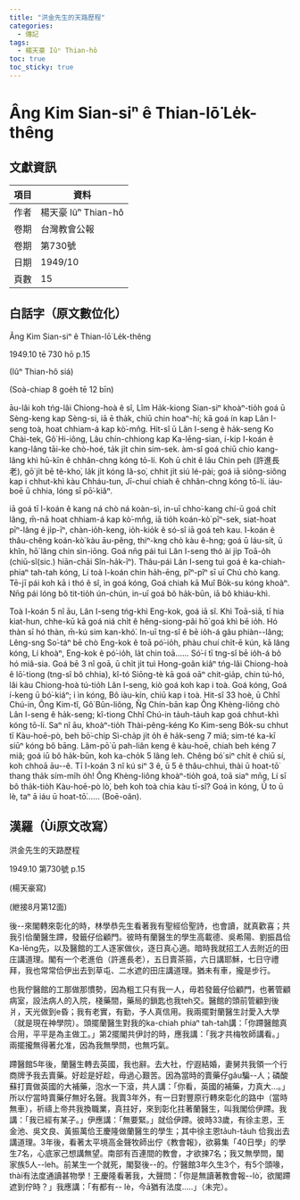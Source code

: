 ```yaml
---
title: "洪金先生的天路歷程"
categories:
  - 傳記
tags:
  - 楊天豪 Iûⁿ Thian-hô
toc: true
toc_sticky: true
---
```


# Âng Kim Sian-siⁿ ê Thian-lō͘ Le̍k-thêng

## 文獻資訊

| 項目 | 資料 |
|---|---|
| 作者 | 楊天豪 Iûⁿ Thian-hô |
| 卷期 | 台灣教會公報 |
| 卷期 | 第730號 |
| 日期 | 1949/10 |
| 頁數 | 15 |

## 白話字（原文數位化）

Âng Kim Sian-siⁿ ê Thian-lō͘ Le̍k-thêng

1949.10 tē 730 hō p.15

(Iûⁿ Thian-hô siá)

(Soà-chiap 8 goe̍h tē 12 bīn)

āu-lâi koh tńg-lâi Chiong-hoà ê sî, Lîm Ha̍k-kiong Sian-siⁿ khoàⁿ-tio̍h goá ū Sèng-keng kap Sèng-si, iā ē tha̍k, chiū chin hoaⁿ-hí; kā goá ín kap Lân I-seng toà, hoat chhiam-á kap kò͘-mn̂g. Hit-sî ū Lân I-seng ê ha̍k-seng Ko Chài-tek, Gô͘ Hi-iông, Lâu chín-chhiong kap Ka-lēng-sian, í-kip I-koán ê kang-lâng tāi-ke chò-hoé, ta̍k ji̍t chin sim-sek. àm-sî goá chiū chio kang-lâng khì hū-kīn ê chhân-chng kóng tō-lí. Koh ū chi̍t ê lāu Chìn peh (許進長老), gō͘ ji̍t bē tê-kho͘, la̍k ji̍t kóng Iâ-so͘, chhit ji̍t siú lé-pài; goá iā siông-siông kap i chhut-khì kàu Chháu-tun, Jī-chuí chiah ê chhân-chng kóng tō-lí. iáu-boē ū chhia, lóng sī pō͘-kiâⁿ.

iā goá tī I-koán ê kang ná chò ná koàn-sì, in-uī chho͘-kang chí-ū goá chi̍t lâng, m̄-nā hoat chhiam-á kap kò͘-mn̂g, iā tio̍h koán-kò͘ pīⁿ-sek, siat-hoat pīⁿ-lâng ê ji̍p-īⁿ, chàn-io̍h-keng, io̍h-kio̍k ê só-sî iā goá teh kau. I-koán ê thâu-chêng koán-kò͘ kàu āu-pêng, thiⁿ-kng chò kàu ê-hng; goá ū láu-si̍t, ū khîn, hō͘ lâng chin sìn-iōng. Goá nn̄g pái tuì Lân I-seng thó ài ji̍p Toā-o̍h (chiū-sî(sic.) hiān-chāi Sîn-ha̍k-īⁿ). Thâu-pái Lân I-seng tuì goá ê ka-chiah-phiaⁿ tah-tah kóng, Lí toà I-koán chin ha̍h-ēng, pîⁿ-pîⁿ sī uī Chú chò kang. Tē-jī pái koh kā i thó ê sî, ìn goá kóng, Goá chiah kā Muî Bo̍k-su kóng khoàⁿ. Nn̄g pái lóng bô tit-tio̍h ún-chún, in-uī goá bô ha̍k-būn, iā bô khiáu-khì.

Toà I-koán 5 nî āu, Lân I-seng tńg-khì Eng-kok, goá iā sî. Khì Toā-siā, tī hia kiat-hun, chhe-kū kā goá niá chi̍t ê hêng-siong-pâi hō͘ goá khì bē io̍h. Hó thàn sī hó thàn, m̄-kú sim kan-khó͘. In-uī tng-sî ê bē io̍h-á gâu phiàn--lâng; Lêng-sng So͘-táⁿ bē chò Eng-kok ê toā pó͘-io̍h, phàu chuí chi̍t-ē kún, kā lâng kóng, Lí khoàⁿ, Eng-kok ê pó͘-io̍h, la̍t chin toā...... Só͘-í tī tng-sî bē io̍h-á bô hó miâ-sia. Goá bē 3 nî goā, ū chi̍t ji̍t tuì Hong-goân kiâⁿ tńg-lâi Chiong-hoà ê lō͘-tiong (tng-sî bô chhia), kî-tó Siōng-tè kā goá oāⁿ chit-gia̍p, chin tú-hó, lâi kàu Chiong-hoà tú-tio̍h Lân I-seng, kiò goá koh kap i toà. Goá kóng, Goá í-keng ū bó͘-kiáⁿ; i ìn kóng, Bô iàu-kín, chiū kap i toà. Hit-sî 33 hoè, ū Chhî Chú-in, Ông Kim-tî, Gô͘ Bûn-liông, N̂g Chín-bān kap Ông Khèng-liông chò Lân I-seng ê ha̍k-seng; kî-tiong Chhî Chú-in ta̍uh-ta̍uh kap goá chhut-khì kóng tō-lí. Saⁿ nî āu, khoàⁿ-tio̍h Thài-pêng-kéng Ko Kim-seng Bo̍k-su chhut tī Kàu-hoē-pò, beh bō͘-chi̍p Sì-cha̍p ji̍t o̍h ê ha̍k-seng 7 miâ; sim-té ka-kī siūⁿ kóng bô bāng. Lâm-pō͘ ū pah-liân keng ê kàu-hoē, chiah beh kéng 7 miâ; goá iū bô ha̍k-būn, koh ka-cho̍k 5 lâng leh. Chêng bó͘ siⁿ chi̍t ê chiū sí, koh chhoā āu--ê. Tī I-koán 3 nî kú siⁿ 3 ê, ū 5 ê thâu-chhuì, thài ū hoat-tō͘ thang tha̍k sím-mi̍h o̍h! Ông Khèng-liông khoàⁿ-tio̍h goá, toā siaⁿ mn̄g, Lí sī bô tha̍k-tio̍h Kàu-hoē-pò lò͘, beh koh toà chia kàu tī-sî? Goá ìn kóng, Ū to ū lè, taⁿ ā iáu ū hoat-tō͘...... (Boē-oân).

## 漢羅（Ùi原文改寫）

洪金先生的天路歷程

1949.10 第730號 p.15

(楊天豪寫)

(紲接8月第12面)

後--來閣轉來彰化的時，林學恭先生看著我有聖經佮聖詩，也會讀，就真歡喜；共我引佮蘭醫生蹛，發籤仔佮顧門。彼時有蘭醫生的學生高載德、吳希陽、劉振昌佮Ka-lēng先，以及醫館的工人逐家做伙，逐日真心適。暗時我就招工人去附近的田庄講道理。閣有一个老進伯（許進長老），五日賣茶箍，六日講耶穌，七日守禮拜，我也常常佮伊出去到草屯、二水遮的田庄講道理。猶未有車，攏是步行。

也我佇醫館的工那做那慣勢，因為粗工只有我一人，毋若發籤仔佮顧門，也著管顧病室，設法病人的入院，棧藥間，藥局的鎖匙也我teh交。醫館的頭前管顧到後爿，天光做到e昏；我有老實，有勤，予人真信用。我兩擺對蘭醫生討愛入大學（就是現在神學院）。頭擺蘭醫生對我的ka-chiah phiaⁿ tah-tah講：「你蹛醫館真合用，平平是為主做工。」第2擺閣共伊討的時，應我講：「我才共梅牧師講看。」兩擺攏無得著允准，因為我無學問，也無巧氣。

蹛醫館5年後，蘭醫生轉去英國，我也辭。去大社，佇遐結婚，妻舅共我領一个行商牌予我去賣藥。好趁是好趁，毋過心艱苦。因為當時的賣藥仔gâu騙--人；磷酸蘇打賣做英國的大補藥，泡水一下滾，共人講：「你看，英國的補藥，力真大...。」所以佇當時賣藥仔無好名聲。我賣3年外，有一日對豐原行轉來彰化的路中（當時無車），祈禱上帝共我換職業，真拄好，來到彰化拄著蘭醫生，叫我閣佮伊蹛。我講：「我已經有某子。」伊應講：「無要緊。」就佮伊蹛。彼時33歲，有徐主恩，王金池、吳文良、黃振萬佮王慶隆做蘭醫生的學生；其中徐主恩ta̍uh-ta̍uh 佮我出去講道理。3年後，看著太平境高金聲牧師出佇《教會報》，欲募集「40日學」的學生7名，心底家己想講無望。南部有百連間的教會，才欲揀7名；我又無學問，閣家族5人--leh。前某生一个就死，閣娶後--的。佇醫館3年久生3个，有5个頭喙，thài有法度通讀甚物學！王慶隆看著我，大聲問：「你是無讀著教會報--lò͘，欲閣蹛遮到佇時？」我應講：「有都有-- lè，今ā猶有法度.....」（未完）。

